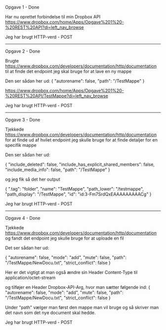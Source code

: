 Opgave 1 - Done

Har nu oprettet forbindelse til min Dropbox API
https://www.dropbox.com/home/Apps/Opgave%201%20-%20REST%20API?di=left_nav_browse

Jeg har brugt HTTP-verd - POST

------

Opgave 2 - Done

Brugte https://www.dropbox.com/developers/documentation/http/documentation til at finde det endpoint jeg skal bruge for at lave en ny mappe

Den ser sådan her ud: 
{
    "autorename": false,
    "path": "/TestMappe"
}

https://www.dropbox.com/home/Apps/Opgave%201%20-%20REST%20API/TestMappe?di=left_nav_browse

Jeg har brugt HTTP-verd - POST

------

Opgave 3 - Done

Tjekkede https://www.dropbox.com/developers/documentation/http/documentation for at finde ud af hvilet endpoint jeg skulle bruge for at finde detaljer for en specifik mappe

Den ser sådan her ud: 

{
    "include_deleted": false,
    "include_has_explicit_shared_members": false,
    "include_media_info": false,
    "path": "/TestMappe"
}

og jeg fik så det her output 

{
    ".tag": "folder",
    "name": "TestMappe",
    "path_lower": "/testmappe",
    "path_display": "/TestMappe",
    "id": "id:3-Fm7SrdQxEAAAAAAAAACg"
}

Jeg har brugt HTTP-verd - POST

------

Opgave 4 - Done

Tjekkede https://www.dropbox.com/developers/documentation/http/documentation og fandt det endpoint jeg skulle bruge for at uploade en fil

Det ser sådan her ud: 

{
    "autorename": false,
    "mode": "add",
    "mute": false,
    "path": "/TestMappe/NewDocu.txt",
    "strict_conflict": false
}

Her er det vigtigt at man også ændre sin Header Content-Type til application/octet-stream 

og tilføjer en Header Dropbox-API-Arg, hvor man sætter følgende ind:
 { "autorename": false, "mode": "add", "mute": false, "path": "/TestMappe/NewDocu.txt", "strict_conflict": false }

 Under "path" vælger man først den mappe man vil bruge og så skriver man det navn som det nye document skal hedde.

 Jeg har brugt HTTP-verd - POST
